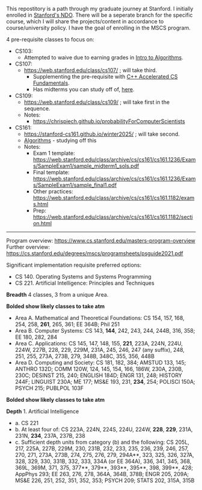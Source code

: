 This repostitory is a path through my graduate journey at Stanford. I initially enrolled in [Stanford's NDO](https://online.stanford.edu/programs/foundations-computer-science-graduate-certificate). There will be a seperate branch for the specific course, which I will share the projects/content in accordance to course/university policy.
I have the goal of enrolling in the MSCS program. 

4 pre-requisite classes to focus on: 

- CS103:
  - Attempted to waive due to earning grades in [Intro to Algorithms](https://siebelschool.illinois.edu/academics/courses/cs401-120248).
- CS107:
  - https://web.stanford.edu/class/cs107/ ; will take third.
    - Supplementing the pre-requisite with [C++ Accelerated CS Fundamentals](https://www.coursera.org/learn/cs-fundamentals-1/lecture/q5Vpx/1-2-c-classes).
    - Has midterms you can study off of, [here](https://web.stanford.edu/class/archive/cs/cs107/cs107.1258/exams/midterm.html).
- CS109:
  - https://web.stanford.edu/class/cs109/ ; will take first in the sequence.
  - Notes:
    - https://chrispiech.github.io/probabilityForComputerScientists
- CS161:
  - https://stanford-cs161.github.io/winter2025/ ; will take second.
  - [Algorithms](https://www.coursera.org/specializations/algorithms) - studying off this
  - Notes:
    - Exam 1 template: https://web.stanford.edu/class/archive/cs/cs161/cs161.1236/Exams/SampleExam1/sample_midterm1_sols.pdf
    - Final template: https://web.stanford.edu/class/archive/cs/cs161/cs161.1236/Exams/SampleExam1/sample_final1.pdf
    - Other practices: https://web.stanford.edu/class/archive/cs/cs161/cs161.1182/exams.html
    - Prep: https://web.stanford.edu/class/archive/cs/cs161/cs161.1182/section.html
---------------------------------------------------------------------------------------------------------------------------------------------------------------------------------------
Program overview: https://www.cs.stanford.edu/masters-program-overview
Further overview: https://cs.stanford.edu/degrees/mscs/programsheets/psguide2021.pdf

Significant implementation requisite preferred options:
  - CS 140. Operating Systems and Systems Programming
  - CS 221. Artificial Intelligence: Principles and Techniques

**Breadth** 4 classes, 3 from a unique Area.

**Bolded show likely classes to take atm**

- Area A. Mathematical and Theoretical Foundations: CS 154, 157, 168, 254, 258, **261**, 265, 361; EE 364B; Phil 251
- Area B. Computer Systems: CS 143, **144**, 242, 243, 244, 244B, 316, 358; EE 180, 282, 284
- Area C. Applications: CS 145, 147, 148, 155, **221**, 223A, 224N, 224U, 224W, 227B, 228, 229, 229M, 231A, 245,
246, 247 (any suffix), 248, 251, 255, 273A, 273B, 279, 348B, 348C, 355, 356, 448B
- Area D. Computing and Society: CS 181, 182, 384; AMSTUD 133, 145; ANTHRO 132D; COMM 120W, 124, 145, 154, 166,
186W, 230A, 230B, 230C; DESINST 215, 240; ENGLISH 184D; ENGR 131, 248; HISTORY 244F; LINGUIST 230A; ME 177;
MS&E 193, 231, **234**, 254; POLISCI 150A; PSYCH 215; PUBLPOL 103F

**Bolded show likely classes to take atm**

**Depth** 1. Artificial Intelligence
- a. CS 221
- b. At least four of: CS 223A, 224N, 224S, 224U, 224W, **228**, **229**, 231A, 231N, **234**, 237A, 237B, 238
- c. Sufficient depth units from category (b) and the following: CS 205L, 217, 225A, 227B, 229M, 230, 231B,
232, 233, 235, 236, 239, 246, 257, 270, 271, 273A, 273B, 274, 275, 276, 279, 294A**, 323, 325, 326,
327A, 328, 329, 330, 331B, 332, 333, 334A (or EE 364A), 336, 341, 345, 368, 369L, 369M, 371, 375,
377**, 379**, 393**, 395**, 398, 399**, 428; AppPhys 293; EE 263, 276, 278, 364A, 364B, 378B; ENGR
205, 209A; MS&E 226, 251, 252, 351, 352, 353; PSYCH 209; STATS 202, 315A, 315B
